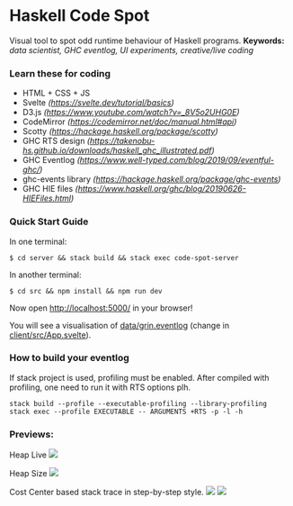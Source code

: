 # Haskell Code Spot

Visual tool to spot odd runtime behaviour of Haskell programs.
**Keywords:** *data scientist, GHC eventlog, UI experiments, creative/live coding*

### Learn these for coding

- HTML + CSS + JS
- Svelte *(https://svelte.dev/tutorial/basics)*
- D3.js *(https://www.youtube.com/watch?v=_8V5o2UHG0E)*
- CodeMirror *(https://codemirror.net/doc/manual.html#api)*
- Scotty *(https://hackage.haskell.org/package/scotty)*
- GHC RTS design *(https://takenobu-hs.github.io/downloads/haskell_ghc_illustrated.pdf)*
- GHC Eventlog *(https://www.well-typed.com/blog/2019/09/eventful-ghc/)*
- ghc-events library *(https://hackage.haskell.org/package/ghc-events)*
- GHC HIE files *(https://www.haskell.org/ghc/blog/20190626-HIEFiles.html)*

### Quick Start Guide

In one terminal:

    $ cd server && stack build && stack exec code-spot-server

In another terminal:

    $ cd src && npm install && npm run dev

Now open [http://localhost:5000/](http://localhost:5000/) in your browser!

You will see a visualisation of [data/grin.eventlog](data/grin.eventlog)
(change in [client/src/App.svelte](client/src/App.svelte)).

### How to build your eventlog

If stack project is used, profiling must be enabled.
After compiled with profiling, one need to run it with RTS options plh.

```
stack build --profile --executable-profiling --library-profiling
stack exec --profile EXECUTABLE -- ARGUMENTS +RTS -p -l -h
```

### Previews:

Heap Live
![](https://github.com/grin-compiler/haskell-code-spot/blob/master/doc/images/heaplive.png)

Heap Size
![](https://github.com/grin-compiler/haskell-code-spot/blob/master/doc/images/heapsize.png)

Cost Center based stack trace in step-by-step style.
![](https://github.com/grin-compiler/haskell-code-spot/blob/master/doc/images/stacktrace1.jpg)
![](https://github.com/grin-compiler/haskell-code-spot/blob/master/doc/images/stacktrace2.jpg)
